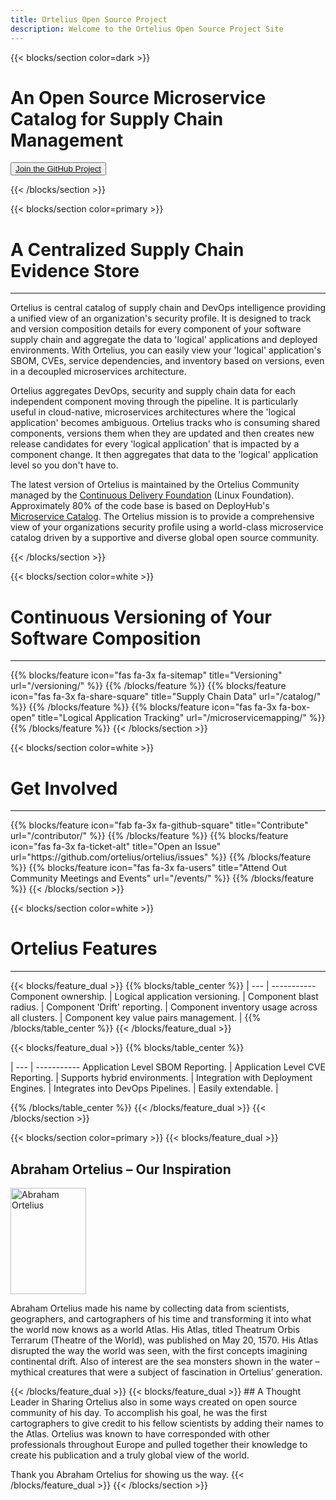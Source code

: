 ```yaml
---
title: Ortelius Open Source Project
description: Welcome to the Ortelius Open Source Project Site
---
```


{{< blocks/section color=dark >}}
<div class="col-12">
<div style="max-width:500px">
<h1 class="text-left">An Open Source Microservice Catalog for Supply Chain Management</h1>
</div>
<div id="home-github">
<p class="text-left"><button ><a href="https://github.com/ortelius/ortelius"><span>Join the GitHub Project</span></a></button></p>
</div>
</div>
{{< /blocks/section >}}

{{< blocks/section color=primary >}}
<div class="col-12">
<h1 class="text-center">A Centralized Supply Chain Evidence Store</h1>
<hr>
</div>

Ortelius is central catalog of supply chain and DevOps intelligence providing a unified view of an organization's security profile. It is designed to track and version composition details for every component of your software supply chain and aggregate the data to 'logical' applications and deployed environments. With Ortelius, you can easily view your 'logical' application's SBOM, CVEs, service dependencies, and inventory based on versions, even in a decoupled microservices architecture.

Ortelius aggregates DevOps, security and supply chain data for each independent component moving through the pipeline. It is particularly useful in cloud-native, microservices architectures where the 'logical application' becomes ambiguous. Ortelius tracks who is consuming shared components, versions them when they are updated and then creates new release candidates for every 'logical application' that is impacted by a component change. It then aggregates that data to the 'logical' application level so you don't have to.

 The latest version of Ortelius is maintained by the Ortelius Community managed by the [Continuous Delivery Foundation](http://cd.foundation/) (Linux Foundation).  Approximately 80% of the code base is based on DeployHub's [Microservice Catalog](https://www.deployhub.com/). The Ortelius mission is to provide a comprehensive view of your organizations security profile using a world-class microservice catalog driven by a supportive and diverse global open source community.
<p></p>
{{< /blocks/section >}}

{{< blocks/section color=white >}}
<div class="col-12">
<h1 class="text-center"> Continuous Versioning of Your Software Composition</h1>
<hr>
<p></p>
</div>
{{% blocks/feature icon="fas fa-3x fa-sitemap" title="Versioning" url="/versioning/" %}}
{{% /blocks/feature %}}
{{% blocks/feature icon="fas fa-3x fa-share-square" title="Supply Chain Data" url="/catalog/" %}}
{{% /blocks/feature %}}
{{% blocks/feature icon="fas fa-3x fa-box-open" title="Logical Application Tracking" url="/microservicemapping/" %}}
{{% /blocks/feature %}}
{{< /blocks/section >}}

{{< blocks/section color=white >}}
<div class="col-12">
<h1 class="text-center">Get Involved</h1>
<hr>
<p></p>
</div>
{{% blocks/feature icon="fab fa-3x fa-github-square" title="Contribute" url="/contributor/" %}}
{{% /blocks/feature %}}
{{% blocks/feature icon="fas fa-3x fa-ticket-alt" title="Open an Issue" url="https://github.com/ortelius/ortelius/issues" %}}
{{% /blocks/feature %}}
{{% blocks/feature icon="fas fa-3x fa-users" title="Attend Out Community Meetings and Events" url="/events/" %}}
{{% /blocks/feature %}}
{{< /blocks/section >}}

{{< blocks/section color=white >}}
<div class="col-12">
<h1 class="text-center">Ortelius Features</h1>
<hr>
<p></p>
</div>
{{< blocks/feature_dual >}}
{{% blocks/table_center %}}
 |
--- | -----------
Component ownership. | <i class="fas fa-3x fa-check-square"></i>
Logical application versioning. | <i class="fas fa-3x fa-check-square"></i>
Component blast radius. | <i class="fas fa-3x fa-check-square"></i>
Component 'Drift' reporting. | <i class="fas fa-3x fa-check-square"></i>
Component inventory usage across all clusters. | <i class="fas fa-3x fa-check-square"></i>
Component key value pairs management. | <i class="fas fa-3x fa-check-square"></i>
{{% /blocks/table_center %}}
{{< /blocks/feature_dual >}}

{{< blocks/feature_dual >}}
{{% blocks/table_center %}}

 |
--- | -----------
Application Level SBOM Reporting. | <i class="fas fa-3x fa-check-square"></i>
Application Level CVE Reporting. | <i class="fas fa-3x fa-check-square"></i>
Supports hybrid environments. | <i class="fas fa-3x fa-check-square"></i>
Integration with Deployment Engines. | <i class="fas fa-3x fa-check-square"></i>
Integrates into DevOps Pipelines. | <i class="fas fa-3x fa-check-square"></i>
Easily extendable.  | <i class="fas fa-3x fa-check-square"></i>

{{% /blocks/table_center %}}
{{< /blocks/feature_dual >}}
{{< /blocks/section >}}

{{< blocks/section color=primary >}}
{{< blocks/feature_dual >}}

## Abraham Ortelius – Our Inspiration

<div class="wrapdiv">
<img class="wrapdiv_image" src="images/abrahamortelius.jpg" alt="Abraham Ortelius" style="width:121px; height:170px" />
<p class="wrapdiv_text">Abraham Ortelius made his name by collecting data from scientists, geographers, and cartographers of his time and transforming it into what the world now knows as a world Atlas. His Atlas, titled Theatrum Orbis Terrarum (Theatre of the World), was published on May 20, 1570. His Atlas disrupted the way the world was seen, with the first concepts imagining continental drift. Also of interest are the sea monsters shown in the water – mythical creatures that were a subject of fascination in Ortelius’ generation.</p>
</div>
{{< /blocks/feature_dual >}}
{{< blocks/feature_dual >}}
## A Thought Leader in Sharing
Ortelius also in some ways created on open source community of his day. To accomplish his goal, he was the first cartographers to give credit to his fellow scientists by adding their names to the Atlas. Ortelius was known to have corresponded with other professionals throughout Europe and pulled together their knowledge to create his publication and a truly global view of the world.

Thank you Abraham Ortelius for showing us the way.
{{< /blocks/feature_dual >}}
{{< /blocks/section >}}
